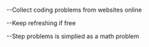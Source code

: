 --Collect coding problems from websites online

--Keep refreshing if free

--Step problems is simplied as a math problem

